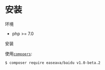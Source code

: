 # 安装

环境

* php &gt;= 7.0

安装

使用[`compoers`](https://getcomposer.org/):

```
$ composer require easeava/baidu v1.0-beta.2
```



